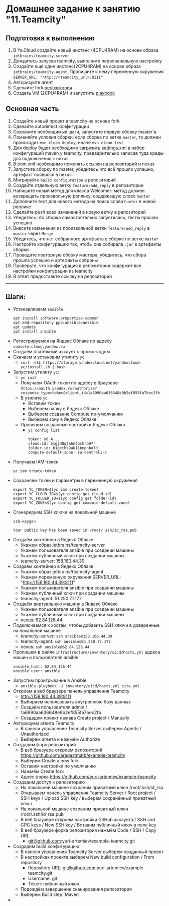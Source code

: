 # Домашнее задание к занятию "11.Teamcity"

## Подготовка к выполнению

1. В Ya.Cloud создайте новый инстанс (4CPU4RAM) на основе образа `jetbrains/teamcity-server`
2. Дождитесь запуска teamcity, выполните первоначальную настройку
3. Создайте ещё один инстанс(2CPU4RAM) на основе образа `jetbrains/teamcity-agent`. Пропишите к нему переменную окружения `SERVER_URL: "http://<teamcity_url>:8111"`
4. Авторизуйте агент
5. Сделайте fork [репозитория](https://github.com/aragastmatb/example-teamcity)
6. Создать VM (2CPU4RAM) и запустить [playbook](./infrastructure)

## Основная часть

1. Создайте новый проект в teamcity на основе fork
2. Сделайте autodetect конфигурации
3. Сохраните необходимые шаги, запустите первую сборку master'a
4. Поменяйте условия сборки: если сборка по ветке `master`, то должен происходит `mvn clean deploy`, иначе `mvn clean test`
5. Для deploy будет необходимо загрузить [settings.xml](./teamcity/settings.xml) в набор конфигураций maven у teamcity, предварительно записав туда креды для подключения к nexus
6. В pom.xml необходимо поменять ссылки на репозиторий и nexus
7. Запустите сборку по master, убедитесь что всё прошло успешно, артефакт появился в nexus
8. Мигрируйте `build configuration` в репозиторий
9. Создайте отдельную ветку `feature/add_reply` в репозитории
10. Напишите новый метод для класса Welcomer: метод должен возвращать произвольную реплику, содержащую слово `hunter`
11. Дополните тест для нового метода на поиск слова `hunter` в новой реплике
12. Сделайте push всех изменений в новую ветку в репозиторий
13. Убедитесь что сборка самостоятельно запустилась, тесты прошли успешно
14. Внесите изменения из произвольной ветки `feature/add_reply` в `master` через `Merge`
15. Убедитесь, что нет собранного артефакта в сборке по ветке `master`
16. Настройте конфигурацию так, чтобы она собирала `.jar` в артефакты сборки
17. Проведите повторную сборку мастера, убедитесь, что сбора прошла успешно и артефакты собраны
18. Проверьте, что конфигурация в репозитории содержит все настройки конфигурации из teamcity
19. В ответ предоставьте ссылку на репозиторий

---

## Шаги:
- Устанавливаем `ansible`  
    ```
    apt install software-properties-common
    apt-add-repository ppa:ansible/ansible
    apt update
    apt install ansible
    ```
- Регистрируемся на Яндекс Облаке по адресу `console.cloud.yandex.ru`  
- Создаём платёжный аккаунт с промо-кодом  
- Скачаем и установим утилиту `yc`  
    - `curl -sSL https://storage.yandexcloud.net/yandexcloud-yc/install.sh | bash`  
- Запустим утилиту `yc`:    
    - `yc init`  
    - Получаем OAuth токен по адресу в браузере `https://oauth.yandex.ru/authorize?response_type=token&client_id=1a6990aa636648e9b2ef855fa7bec2fb`  
    - В утилите `yc`    
        - Вставим токен  
        - Выберем папку в Яндекс Облаке  
        - Выберем создание Compute по-умолчанию  
        - Выберем зону в Яндекс Облаке  
    - Проверим созданные настройки Яндекс Облака    
        - `yc config list`
            ```
            token: y0_A...
            cloud-id: b1gjd8gta6ntpckrp97r
            folder-id: b1gcthk9ak11bmpnbo7d
            compute-default-zone: ru-central1-a
            ```
- Получаем IAM-токен  
    ```
    yc iam create-token
    ```
- Сохраняем токен и параметры в переменную окружения  
    ```
    export YC_TOKEN=$(yc iam create-token)
    export YC_CLOUD_ID=$(yc config get cloud-id)
    export YC_FOLDER_ID=$(yc config get folder-id)
    export YC_ZONE=$(yc config get compute-default-zone)
    ```
- Сгенерируем SSH ключи на локальной машине  
    ```
    ssh-keygen
    ```
    ```
    Your public key has been saved in /root/.ssh/id_rsa.pub
    ```
- Создаём контейнер в Яндекс Облаке
    - Укажем образ jetbrains/teamcity-server
    - Укажем пользователя ansible при создании машины
    - Укажем публичный ключ при создании машины
    - teamcity-server: 158.160.44.39
- Создаём контейнер в Яндекс Облаке
    - Укажем образ jetbrains/teamcity-agent
    - Укажем переменную окружения SERVER_URL: "http://158.160.44.39:8111"
    - Укажем пользователя ansible при создании машины
    - Укажем публичный ключ при создании машины
    - teamcity-agent: 51.250.77.177
- Создаём виртуальную машину в Яндекс Облаке
    - Укажем пользователя ansible при создании машины
    - Укажем публичный ключ при создании машины
    - nexus: 62.84.126.44
- Подключаемся к хостам, чтобы добавить SSH ключи в доверенные на локальной машине
    - teamcity-server: `ssh ansible@158.160.44.39`
    - teamcity-agent: `ssh ansible@51.250.77.177`
    - nexus: `ssh ansible@62.84.126.44`
- Пропишем в файле `infrastructure/inventory/cicd/hosts.yml` адреса машин и пользователя ansible
    ```
    ansible_host: 62.84.126.44
    ansible_user: ansible
    ``` 
- Запустим проигрывание в Ansible  
    - `ansible-playbook -i inventory/cicd/hosts.yml site.yml`
- Откроем в веб браузере панель управления Teamcity
    - http://158.160.44.39:8111
    - Выбираем использовать внутреннюю базу данных
    - Создаём пользователя admin / 1a6990aa636648e9b2ef855fa7bec2fb
    - Создадим проект нажава Create project / Manually
- Авторизуем агента Teamcity
    - В панели управление Teamcity Server выберем Agents / Unauthorized
    - Выберем агента и нажмём Authorize
- Создадим форк репозиторий
    - В веб бразуере откроем репозиторий https://github.com/aragastmatb/example-teamcity
    - Выберем Create a new fork
    - Оставим настройки по умолчанию
    - Нажмём Create fork
    - Адрес форка https://github.com/yuri-artemiev/example-teamcity
- Создадим доступ к репозиторию
    - На локальной машине сохраним приватный ключ /root/.ssh/id_rsa
    - Открываем панель управления Teamcity Server / Root project / SSH keys / Upload SSH key / выберем сохранённый приватный ключ
    - На локальной машине сохраним приватный ключ /root/.ssh/id_rsa.pub
    - В веб браузере откроем настройки GitHub аккаунта / SSH and GPG keys / New SSH key / Вставим публичный ключ в поле key
    - В веб браузере форка репозитория нажмём Code / SSH / Copy URL
        - git@github.com:yuri-artemiev/example-teamcity.git
- Создадим build конфигурацию
    - В панели управления Teamcity Server выберем созданный проект
    - В настройках проекта выберем New build configuration / From repository
        - Repository URL: git@github.com:yuri-artemiev/example-teamcity.git
        - Username: git
        - Token: публичный ключ
    - Подождём завершение сканирования репозитория
    - Выберем Build step: Maven
- 
